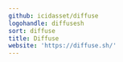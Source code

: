```yaml
---
github: icidasset/diffuse
logohandle: diffusesh
sort: diffuse
title: Diffuse
website: 'https://diffuse.sh/'
---
```

